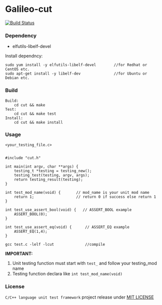 # Galileo-cut

[![Build Status](https://travis-ci.org/ColeChan/Galileo-cut.svg?branch=dev)](https://travis-ci.org/ColeChan/Galileo-cut)

### Dependency

* elfutils-libelf-devel

Install dependncy:

    sudo yum install -y elfutils-libelf-devel        //for Redhat or CentOS etc.
    sudo apt-get install -y libelf-dev               //for Ubuntu or Debian etc.
    
### Build

    Build:
        cd cut && make
    Test:
        cd cut && make test
    Install:
        cd cut && make install
    
### Usage

    <your_testing_file.c>


    #include "cut.h"

    int main(int argv, char **args) {
        testing_t *testing = testing_new();
        testing_test(testing, argv, args);
        return testing_result(testing);
    }

    int test_mod_name(void) {       // mod_name is your unit mod name
        return 1;                   // return 0 if success else return 1 
    }
    
    int test_use_assert_bool(void) {   // ASSERT_BOOL example
        ASSERT_BOOL(0);
    }

    int test_use_assert_eq(void) {      // ASSERT_EQ example
        ASSERT_EQ(1,4);
    }
    
    gcc test.c -lelf -lcut              //compile
    
**IMPORTANT:**

1. Unit testing function must start with `test_` and follow your testing_mod name
2. Testing function declara like `int test_mod_name(void)`
    
### License

`C/C++ language unit test framework` project release under [MIT LICENSE](https://github.com/tor4z/Galileo-cut/blob/master/LICENSE)